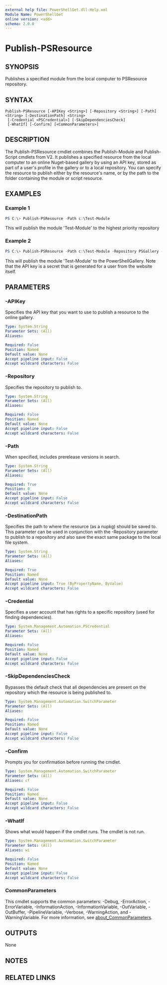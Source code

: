 ```yaml
---
external help file: PowerShellGet.dll-Help.xml
Module Name: PowerShellGet
online version: <add>
schema: 2.0.0
---
```


# Publish-PSResource

## SYNOPSIS
Publishes a specified module from the local computer to PSResource repository.

## SYNTAX

```
Publish-PSResource [-APIKey <String>] [-Repository <String>] [-Path] <String> [-DestinationPath] <String>
 [-Credential <PSCredential>] [-SkipDependenciesCheck]
 [-WhatIf] [-Confirm] [<CommonParameters>]
```

## DESCRIPTION
The Publish-PSResource cmdlet combines the Publish-Module and Publish-Script cmdlets from V2.
It publishes a specified resource from the local computer to an online Nuget-based gallery by using an API key, stored as part of a user's profile in the gallery or to a local repository. 
You can specify the resource to publish either by the resource's name, or by the path to the folder containing the module or script resource.

## EXAMPLES

### Example 1
```powershell
PS C:\> Publish-PSResource -Path c:\Test-Module
```

This will publish the module 'Test-Module' to the highest priority repository

### Example 2
```powershell
PS C:\> Publish-PSResource -Path c:\Test-Module -Repository PSGallery -APIKey '1234567'
```

This will publish the module 'Test-Module' to the PowerShellGallery.  Note that the API key is a secret that is generated for a user from the website itself.

## PARAMETERS

### -APIKey
Specifies the API key that you want to use to publish a resource to the online gallery.

```yaml
Type: System.String
Parameter Sets: (All)
Aliases:

Required: False
Position: Named
Default value: None
Accept pipeline input: False
Accept wildcard characters: False
```

### -Repository
Specifies the repository to publish to.

```yaml
Type: System.String
Parameter Sets: (All)
Aliases:

Required: False
Position: Named
Default value: None
Accept pipeline input: False
Accept wildcard characters: False
```

### -Path
When specified, includes prerelease versions in search.

```yaml
Type: System.String
Parameter Sets: (All)
Aliases:

Required: True
Position: 0
Default value: None
Accept pipeline input: False
Accept wildcard characters: False
```

### -DestinationPath
Specifies the path to where the resource (as a nupkg) should be saved to. This parameter can be used in conjunction with the -Repository parameter to publish to a repository and also save the exact same package to the local file system.

```yaml
Type: System.String
Parameter Sets: (All)
Aliases:

Required: True
Position: Named
Default value: None
Accept pipeline input: True (ByPropertyName, ByValue)
Accept wildcard characters: False
```

### -Credential
Specifies a user account that has rights to a specific repository (used for finding dependencies).

```yaml
Type: System.Management.Automation.PSCredential
Parameter Sets: (All)
Aliases:

Required: False
Position: Named
Default value: None
Accept pipeline input: False
Accept wildcard characters: False
```

### -SkipDependenciesCheck
Bypasses the default check that all dependencies are present on the repository which the resource is being published to.

```yaml
Type: System.Management.Automation.SwitchParameter
Parameter Sets: (All)
Aliases:

Required: False
Position: Named
Default value: None
Accept pipeline input: False
Accept wildcard characters: False
```

### -Confirm
Prompts you for confirmation before running the cmdlet.

```yaml
Type: System.Management.Automation.SwitchParameter
Parameter Sets: (All)
Aliases: cf

Required: False
Position: Named
Default value: None
Accept pipeline input: False
Accept wildcard characters: False
```

### -WhatIf
Shows what would happen if the cmdlet runs.
The cmdlet is not run.

```yaml
Type: System.Management.Automation.SwitchParameter
Parameter Sets: (All)
Aliases: wi

Required: False
Position: Named
Default value: None
Accept pipeline input: False
Accept wildcard characters: False
```

### CommonParameters
This cmdlet supports the common parameters: -Debug, -ErrorAction, -ErrorVariable, -InformationAction, -InformationVariable, -OutVariable, -OutBuffer, -PipelineVariable, -Verbose, -WarningAction, and -WarningVariable. For more information, see [about_CommonParameters](https://go.microsoft.com/fwlink/?LinkID=113216).


## OUTPUTS
None

## NOTES

## RELATED LINKS

